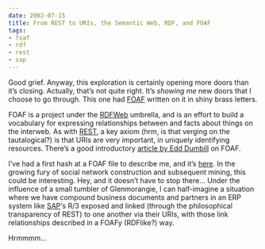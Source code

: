 ```yaml
---
date: 2002-07-15
title: From REST to URIs, the Semantic Web, RDF, and FOAF
tags:
- foaf
- rdf
- rest
- sap
---
```



Good grief. Anyway, this exploration is certainly opening more doors than it’s closing. Actually, that’s not quite right. It’s *showing me* new doors that I choose to go through. This one had [FOAF](http://xmlns.com/foaf/0.1/ "The 'Friend Of A Friend' Vocabulary") written on it in shiny brass letters.

FOAF is a project under the [RDFWeb](http://rdfweb.org/) umbrella, and is an effort to build a vocabulary for expressing relationships between and facts about things on the interweb. As with [REST](http://internet.conveyor.com/RESTwiki/moin.cgi/FrontPage "The REST Wiki's front page"), a key axiom (hrm, is that verging on the tautalogical?) is that URIs are very important, in uniquely identifying resources. There’s a good introductory [article by Edd Dumbill](http://www-106.ibm.com/developerworks/xml/library/x-foaf.html "FOAF article at IBM developerworks") on FOAF.

I’ve had a first hash at a FOAF file to describe me, and it’s [here](/~dj/foaf.rdf "My FOAF data"). In the growing fury of social network construction and subsequent mining, this could be interesting. Hey, and it doesn’t have to stop there… Under the influence of a small tumbler of Glenmorangie, I can half-imagine a situation where we have compound business documents and partners in an ERP system like [SAP](http://www.sap.com/ "SAP's home page")‘s R/3 exposed and linked (through the philosophical transparency of REST) to one another via their URIs, with those link relationships described in a FOAFy (RDFlike?) way.

Hrmmmm…


